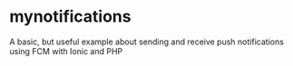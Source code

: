# mynotifications
A basic, but useful example about sending and receive push notifications using FCM with Ionic and PHP
